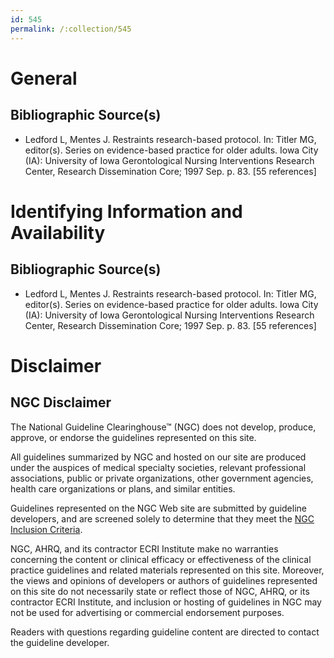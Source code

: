 ```yaml
---
id: 545
permalink: /:collection/545
---
```


# General

## Bibliographic Source(s)

- Ledford L, Mentes J. Restraints research-based protocol. In: Titler MG, editor(s). Series on evidence-based practice for older adults. Iowa City (IA): University of Iowa Gerontological Nursing Interventions Research Center, Research Dissemination Core; 1997 Sep. p. 83. [55 references]

# Identifying Information and Availability

## Bibliographic Source(s)

- Ledford L, Mentes J. Restraints research-based protocol. In: Titler MG, editor(s). Series on evidence-based practice for older adults. Iowa City (IA): University of Iowa Gerontological Nursing Interventions Research Center, Research Dissemination Core; 1997 Sep. p. 83. [55 references]

# Disclaimer

## NGC Disclaimer

The National Guideline Clearinghouse™ (NGC) does not develop, produce, approve, or endorse the guidelines represented on this site.

All guidelines summarized by NGC and hosted on our site are produced under the auspices of medical specialty societies, relevant professional associations, public or private organizations, other government agencies, health care organizations or plans, and similar entities.

Guidelines represented on the NGC Web site are submitted by guideline developers, and are screened solely to determine that they meet the [NGC Inclusion Criteria](/help-and-about/summaries/inclusion-criteria).

NGC, AHRQ, and its contractor ECRI Institute make no warranties concerning the content or clinical efficacy or effectiveness of the clinical practice guidelines and related materials represented on this site. Moreover, the views and opinions of developers or authors of guidelines represented on this site do not necessarily state or reflect those of NGC, AHRQ, or its contractor ECRI Institute, and inclusion or hosting of guidelines in NGC may not be used for advertising or commercial endorsement purposes.

Readers with questions regarding guideline content are directed to contact the guideline developer.

